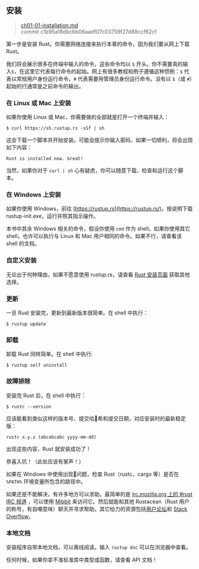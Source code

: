 ## 安装

> [ch01-01-installation.md](https://github.com/rust-lang/book/blob/master/second-edition/src/ch01-01-installation.md)
> <br>
> commit c1b95a18dbcbb06aadf07c03759f27d88ccf62cf

第一步是安装 Rust。你需要网络连接来执行本章的命令，因为我们要从网上下载 Rust。

我们将会展示很多在终端中输入的命令，这些命令均以 `$` 开头。你不需要真的输入`$`，在这里它代表每行命令的起始。网上有很多教程和例子遵循这种惯例：`$` 代表以常规用户身份运行命令，`#` 代表需要用管理员身份运行命令。没有以 `$`（或 `#`）起始的行通常是之前命令的输出。

### 在 Linux 或 Mac 上安装

如果你使用 Linux 或 Mac，你需要做的全部就是打开一个终端并输入：

```
$ curl https://sh.rustup.rs -sSf | sh
```

这会下载一个脚本并开始安装。可能会提示你输入密码，如果一切顺利，将会出现如下内容：

```
Rust is installed now. Great!
```

当然，如果你对于 `curl | sh` 心有疑虑，你可以随意下载、检查和运行这个脚本。

### 在 Windows 上安装

如果你使用 Windows，前往 [https://rustup.rs](https://rustup.rs/)<!-- ignore -->，按说明下载 rustup-init.exe，运行并照其指示操作。

本书中其余 Windows 相关的命令，假设你使用 `cmd` 作为 shell。如果你使用其它 shell，也许可以执行与 Linux 和 Mac 用户相同的命令。如果不行，请查看该 shell 的文档。

### 自定义安装

无论出于何种理由，如果不愿意使用 rustup.rs，请查看 [Rust 安装页面](https://www.rust-lang.org/install.html) 获取其他选择。


### 更新

一旦 Rust 安装完，更新到最新版本很简单。在 shell 中执行：

```
$ rustup update
```

### 卸载

卸载 Rust 同样简单。在 shell 中执行:

```
$ rustup self uninstall
```

### 故障排除

安装完 Rust 后，在 shell 中执行：

```
$ rustc --version
```

应该能看到类似这样的版本号、提交哈希和提交日期，对应安装时的最新稳定版：

```
rustc x.y.z (abcabcabc yyyy-mm-dd)
```

出现这些内容，Rust 就安装成功了！

恭喜入坑！（此处应该有掌声！）

如果在 Windows 中使用出现问题，检查 Rust（rustc，cargo 等）是否在 `%PATH%` 环境变量所包含的路径中。

如果还是不能解决，有许多地方可以求助。最简单的是 [irc.mozilla.org 上的 #rust IRC 频道][irc]<!-- ignore --> ，可以使用 [Mibbit][mibbit] 来访问它。然后就能和其他 Rustacean（Rust 用户的称号，有自嘲意味）聊天并寻求帮助。其它给力的资源包括[用户论坛][users]和 [Stack Overflow][stackoverflow]。

[irc]: irc://irc.mozilla.org/#rust
[mibbit]: http://chat.mibbit.com/?server=irc.mozilla.org&channel=%23rust
[users]: https://users.rust-lang.org/
[stackoverflow]: http://stackoverflow.com/questions/tagged/rust

### 本地文档

安装程序自带本地文档，可以离线阅读。输入 `rustup doc` 可以在浏览器中查看。

任何时候，如果你拿不准标准库中类型或函数，请查看 API 文档！